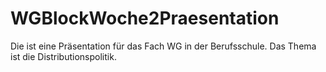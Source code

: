 # WGBlockWoche2Praesentation

<p>Die ist eine Pr&auml;sentation für das Fach WG in der Berufsschule.
Das Thema ist die Distributionspolitik.</p>
